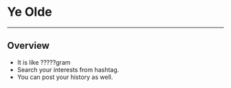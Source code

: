# Ye Olde
--------------
## Overview
* It is like ?????gram
* Search your interests from hashtag.
* You can post your history as well.